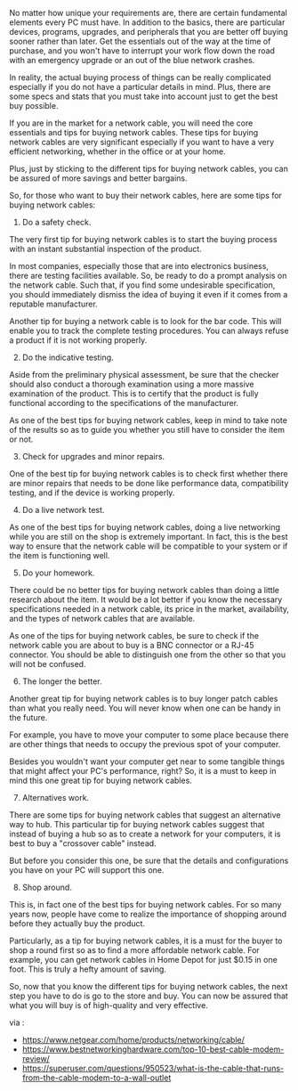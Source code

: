 No matter how unique your requirements are, there are certain fundamental elements every PC must have. In addition to the basics, there are particular devices, programs, upgrades, and peripherals that you are better off buying sooner rather than later. Get the essentials out of the way at the time of purchase, and you won't have to interrupt your work flow down the road with an emergency upgrade or an out of the blue network crashes.

In reality, the actual buying process of things can be really complicated especially if you do not have a particular details in mind. Plus, there are some specs and stats that you must take into account just to get the best buy possible.

If you are in the market for a network cable, you will need the core essentials and tips for buying network cables. These tips for buying network cables are very significant especially if you want to have a very efficient networking, whether in the office or at your home.

Plus, just by sticking to the different tips for buying network cables, you can be assured of more savings and better bargains.

So, for those who want to buy their network cables, here are some tips for buying network cables:

1. Do a safety check.

The very first tip for buying network cables is to start the buying process with an instant substantial inspection of the product.

In most companies, especially those that are into electronics business, there are testing facilities available. So, be ready to do a prompt analysis on the network cable. Such that, if you find some undesirable specification, you should immediately dismiss the idea of buying it even if it comes from a reputable manufacturer.

Another tip for buying a network cable is to look for the bar code. This will enable you to track the complete testing procedures. You can always refuse a product if it is not working properly.

2. Do the indicative testing.

Aside from the preliminary physical assessment, be sure that the checker should also conduct a thorough examination using a more massive examination of the product. This is to certify that the product is fully functional according to the specifications of the manufacturer.

As one of the best tips for buying network cables, keep in mind to take note of the results so as to guide you whether you still have to consider the item or not.

3. Check for upgrades and minor repairs.

One of the best tip for buying network cables is to check first whether there are minor repairs that needs to be done like performance data, compatibility testing, and if the device is working properly.

4. Do a live network test.

As one of the best tips for buying network cables, doing a live networking while you are still on the shop is extremely important. In fact, this is the best way to ensure that the network cable will be compatible to your system or if the item is functioning well.

5. Do your homework.

There could be no better tips for buying network cables than doing a little research about the item. It would be a lot better if you know the necessary specifications needed in a network cable, its price in the market, availability, and the types of network cables that are available.

As one of the tips for buying network cables, be sure to check if the network cable you are about to buy is a BNC connector or a RJ-45 connector. You should be able to distinguish one from the other so that you will not be confused.

6. The longer the better.

Another great tip for buying network cables is to buy longer patch cables than what you really need. You will never know when one can be handy in the future.

For example, you have to move your computer to some place because there are other things that needs to occupy the previous spot of your computer.

Besides you wouldn't want your computer get near to some tangible things that might affect your PC's performance, right? So, it is a must to keep in mind this one great tip for buying network cables.

7. Alternatives work.

There are some tips for buying network cables that suggest an alternative way to hub. This particular tip for buying network cables suggest that instead of buying a hub so as to create a network for your computers, it is best to buy a "crossover cable" instead.

But before you consider this one, be sure that the details and configurations you have on your PC will support this one.

8. Shop around.

This is, in fact one of the best tips for buying network cables. For so many years now, people have come to realize the importance of shopping around before they actually buy the product.

Particularly, as a tip for buying network cables, it is a must for the buyer to shop a round first so as to find a more affordable network cable. For example, you can get network cables in Home Depot for just $0.15 in one foot. This is truly a hefty amount of saving.

So, now that you know the different tips for buying network cables, the next step you have to do is go to the store and buy. You can now be assured that what you will buy is of high-quality and very effective.

via : 

- https://www.netgear.com/home/products/networking/cable/
- https://www.bestnetworkinghardware.com/top-10-best-cable-modem-review/
- https://superuser.com/questions/950523/what-is-the-cable-that-runs-from-the-cable-modem-to-a-wall-outlet
